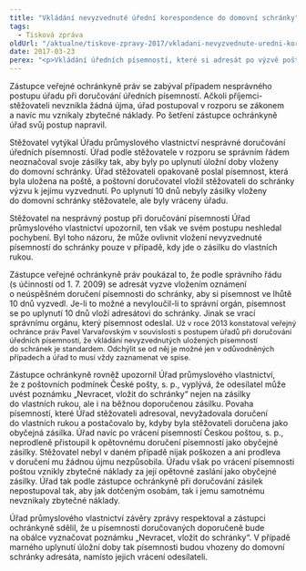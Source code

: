 ```yaml
---
title: "Vkládání nevyzvednuté úřední korespondence do domovní schránky"
tags:
  - Tisková zpráva
oldUrl: "/aktualne/tiskove-zpravy-2017/vkladani-nevyzvednute-uredni-korespondence-do-domovni-schranky"
date: 2017-03-23
perex: "<p>Vkládání úředních písemností, které si adresát po výzvě pošty nevyzvedl, do schránek je standardem. Odchýlit se od něho lze jen tehdy, když vložení do schránky není možné, nebo to úřad odůvodněně vyloučil.</p>"
---
```


<!-- imported from the old website -->

<p>Zástupce veřejné ochránkyně práv se zabýval případem nesprávného postupu úřadu při doručování úředních písemností. Ačkoli příjemci-stěžovateli nevznikla žádná újma, úřad postupoval v rozporu se zákonem a navíc mu vznikaly zbytečné náklady. Po šetření zástupce ochránkyně úřad svůj postup napravil.</p> <p>Stěžovatel vytýkal Úřadu průmyslového vlastnictví nesprávné doručování úředních písemností. Úřad podle stěžovatele v rozporu se správním řádem neoznačoval svoje zásilky tak, aby byly po uplynutí úložní doby vloženy do domovní schránky. Úřad stěžovateli opakovaně poslal písemnost, která byla uložena na poště, a poštovní doručovatel vložil stěžovateli do schránky výzvu k jejímu vyzvednutí. Po uplynutí 10 dnů nebyly zásilky vloženy do domovní schránky stěžovatele, ale byly vráceny úřadu. </p> <p>Stěžovatel na nesprávný postup při doručování písemností Úřad průmyslového vlastnictví upozornil, ten však ve svém postupu neshledal pochybení. Byl toho názoru, že může ovlivnit vložení nevyzvednuté písemností do schránky pouze v případě, kdy jde o zásilku do vlastních rukou.</p> <p>Zástupce veřejné ochránkyně práv poukázal to, že podle správního řádu (s účinností od 1. 7. 2009) se adresát vyzve vložením oznámení o neúspěšném doručení písemnosti do schránky, aby si písemnost ve lhůtě 10 dnů vyzvedl. Je-li to možné a nevyloučil-li to správní orgán, písemnost se po uplynutí 10 dnů vloží adresátovi do schránky. Jinak se vrací správnímu orgánu, který písemnost odeslal. <span style="font-size: 12.8px;">Už v roce 2013 konstatoval veřejný ochránce práv Pavel Varvařovským v souvislosti s postupem úřadů při doručování úředních písemností, že vkládání nevyzvednutých uložených písemností do schránek je standardem. Odchýlit se od něj je možné jen v odůvodněných případech a úřad to musí vždy zaznamenat ve spise.</span></p> <p>Zástupce ochránkyně rovněž upozornil Úřad průmyslového vlastnictví, že z poštovních podmínek České pošty, s. p., vyplývá, že odesílatel může uvést poznámku „Nevracet, vložit do schránky“ nejen na zásilky do vlastních rukou, ale i na běžnou doporučenou zásilku. Povaha písemností, které Úřad stěžovateli adresoval, nevyžadovala doručení do vlastních rukou a postačovalo by, kdyby byla stěžovateli doručena jako obyčejná zásilka. Úřad navíc po vrácení písemností Českou poštou, s. p., neprodleně přistoupil k opětovnému doručení písemností jako obyčejné zásilky. Stěžovatel nebyl v daném případě nijak poškozen a ani prodleva v doručení mu žádnou újmu nezpůsobila. Úřadu však po vrácení písemnosti poštou vznikly zbytečné náklady za její opětovné zaslání jako obyčejné zásilky. Úřad tak podle zástupce ochránkyně při doručování zásilek nepostupoval tak, aby jak dotčeným osobám, tak i jemu samotnému nevznikaly zbytečné náklady. </p><p> Úřad průmyslového vlastnictví závěry zprávy respektoval a zástupci ochránkyně sdělil, že u písemností doručovaných doporučeně bude na obálce vyznačovat poznámku „Nevracet, vložit do schránky“. V případě marného uplynutí úložní doby tak písemnosti budou vhozeny do domovní schránky adresáta, namísto jejich vrácení odesílateli.</p>
